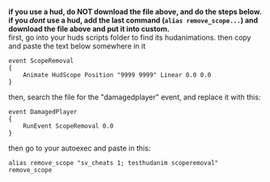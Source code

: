 <b>if you use a hud, do NOT download the file above, and do the steps below.<br>
if you *dont* use a hud, add the last command (`alias remove_scope...`) and download the file above and put it into custom.<br></b>
first, go into your huds scripts folder to find its hudanimations. then copy and paste the text below somewhere in it
```
event ScopeRemoval
{
    Animate HudScope Position "9999 9999" Linear 0.0 0.0
}
```
then, search the file for the "damagedplayer" event, and replace it with this:
```
event DamagedPlayer
{
	RunEvent ScopeRemoval 0.0
}
```
then go to your autoexec and paste in this:
```
alias remove_scope "sv_cheats 1; testhudanim scoperemoval"
remove_scope
```